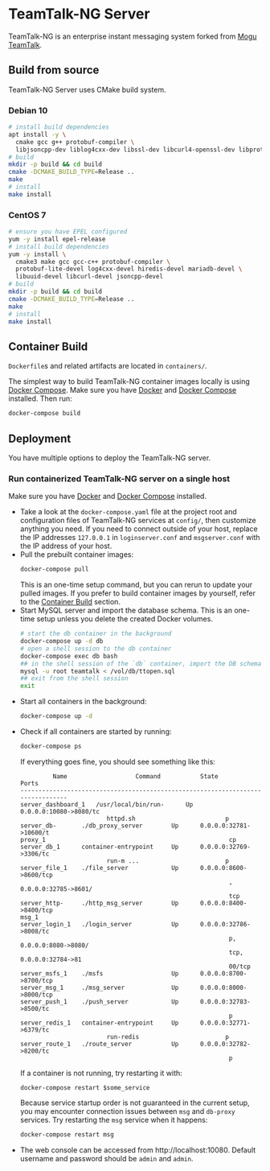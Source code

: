 # TeamTalk-NG Server

TeamTalk-NG is an enterprise instant messaging system
forked from [Mogu TeamTalk][].

## Build from source

TeamTalk-NG Server uses CMake build system.

### Debian 10
```sh
# install build dependencies
apt install -y \
  cmake gcc g++ protobuf-compiler \
  libjsoncpp-dev liblog4cxx-dev libssl-dev libcurl4-openssl-dev libprotobuf-dev libmariadb-dev libmariadb-dev-compat libhiredis-dev
# build
mkdir -p build && cd build
cmake -DCMAKE_BUILD_TYPE=Release ..
make
# install
make install
```

### CentOS 7

``` sh
# ensure you have EPEL configured
yum -y install epel-release
# install build dependencies
yum -y install \
  cmake3 make gcc gcc-c++ protobuf-compiler \
  protobuf-lite-devel log4cxx-devel hiredis-devel mariadb-devel \
  libuuid-devel libcurl-devel jsoncpp-devel
# build
mkdir -p build && cd build
cmake -DCMAKE_BUILD_TYPE=Release ..
make
# install
make install
```

## Container Build

`Dockerfile`s and related  artifacts are located in `containers/`.

The simplest way to build TeamTalk-NG container images locally is using [Docker Compose](https://docs.docker.com/compose/install/). Make sure you have [Docker](https://www.docker.com/get-started) and [Docker Compose](https://docs.docker.com/compose/install/) installed. Then run:

```sh
docker-compose build
```


## Deployment

You have multiple options to deploy the TeamTalk-NG server.

### Run containerized TeamTalk-NG server on a single host

Make sure you have [Docker](https://www.docker.com/get-started) and [Docker Compose](https://docs.docker.com/compose/install/) installed.

- Take a look at the `docker-compose.yaml` file at the project root and configuration files of TeamTalk-NG services at `config/`, then customize anything you need.
If you need to connect outside of your host, replace the IP addresses `127.0.0.1` in `loginserver.conf` and `msgserver.conf` with the IP address of your host.
- Pull the prebuilt container images:
  ```sh
  docker-compose pull
  ```
  This is an one-time setup command, but you can rerun to update your pulled images.
  If you prefer to build container images by yourself, refer to the [Container Build](#container-build) section.
- Start MySQL server and import the database schema. This is an one-time setup unless you delete the created Docker volumes.
  ```sh
  # start the db container in the background
  docker-compose up -d db
  # open a shell session to the db container
  docker-compose exec db bash
  ## in the shell session of the `db` container, import the DB schema from /vol/db/ttopen.sql into database `teamtalk`.
  mysql -u root teamtalk < /vol/db/ttopen.sql
  ## exit from the shell session
  exit
  ```
- Start all containers in the background:
  ```sh
  docker-compose up -d
  ```
- Check if all containers are started by running:
  ```sh
  docker-compose ps
  ```
  If everything goes fine, you should see something like this:
  ```
           Name                   Command           State           Ports
  --------------------------------------------------------------------------------
  server_dashboard_1   /usr/local/bin/run-      Up      0.0.0.0:10080->8080/tc
                          httpd.sh                         p
  server_db-       ./db_proxy_server        Up      0.0.0.0:32781->10600/t
  proxy_1                                                   cp
  server_db_1      container-entrypoint     Up      0.0.0.0:32769->3306/tc
                          run-m ...                        p
  server_file_1    ./file_server            Up      0.0.0.0:8600->8600/tcp
                                                            , 0.0.0.0:32785->8601/
                                                            tcp
  server_http-     ./http_msg_server        Up      0.0.0.0:8400->8400/tcp
  msg_1
  server_login_1   ./login_server           Up      0.0.0.0:32786->8008/tc
                                                            p, 0.0.0.0:8080->8080/
                                                            tcp, 0.0.0.0:32784->81
                                                            00/tcp
  server_msfs_1    ./msfs                   Up      0.0.0.0:8700->8700/tcp
  server_msg_1     ./msg_server             Up      0.0.0.0:8000->8000/tcp
  server_push_1    ./push_server            Up      0.0.0.0:32783->8500/tc
                                                            p
  server_redis_1   container-entrypoint     Up      0.0.0.0:32771->6379/tc
                          run-redis                        p
  server_route_1   ./route_server           Up      0.0.0.0:32782->8200/tc
                                                            p
  ```
  If a container is not running, try restarting it with:
  ```
  docker-compose restart $some_service
  ```
  Because service startup order is not guaranteed in the current setup, you may encounter connection issues between `msg` and `db-proxy` services.
  Try restarting the `msg` service when it happens:
  ```sh
  docker-compose restart msg
  ```
- The web console can be accessed from http://localhost:10080. Default username and password should be `admin` and `admin`.


[Mogu TeamTalk]: https://github.com/meili/TeamTalk
